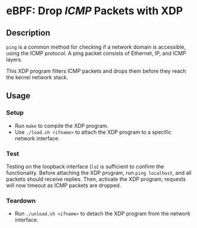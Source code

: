 # eBPF: Drop *ICMP* Packets with XDP
## Description
`ping` is a common method for checking if a network domain is accessible, using the ICMP protocol. A ping packet consists of Ethernet, IP, and ICMP layers. 

This XDP program filters ICMP packets and drops them before they reach the kernel network stack.

## Usage
### Setup
- Run `make` to compile the XDP program.
- Use `./load.sh <ifname>` to attach the XDP program to a specific network interface.

### Test
Testing on the loopback interface (`lo`) is sufficient to confirm the functionality. Before attaching the XDP program, run `ping localhost`, and all packets should receive replies. Then, activate the XDP program; requests will now timeout as ICMP packets are dropped.

### Teardown
- Run `./unload.sh <ifname>` to detach the XDP program from the network interface.